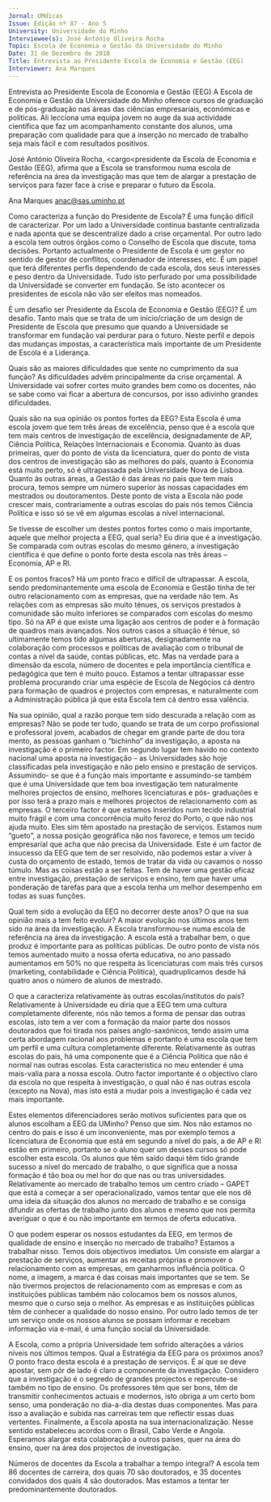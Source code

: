 ```yaml
---
Jornal: UMdicas
Issue: Edição nº 87 - Ano 5
University: Universidade do Minho
Interviewee(s): José António Oliveira Rocha
Topic: Escola de Economia e Gestão da Universidade do Minho
Date: 31 de Dezembro de 2010
Title: Entrevista ao Presidente Escola de Economia e Gestão (EEG)
Interviewer: Ana Marques
---
```


Entrevista ao Presidente Escola de Economia e Gestão (EEG)
A Escola de Economia e Gestão da Universidade do Minho oferece cursos de graduação e de pós-graduação nas áreas das ciências
empresariais, económicas e políticas. Ali lecciona uma equipa
jovem no auge da sua actividade científica que faz um acompanhamento
constante dos alunos, uma preparação com qualidade para que a inserção
no mercado de trabalho seja mais fácil e com resultados positivos.

José António Oliveira Rocha, <cargo<presidente da Escola de Economia e Gestão
(EEG), afirma que a Escola se transformou numa escola de referência na
área da investigação mas que tem de alargar a prestação de serviços para
fazer face à crise e preparar o futuro da Escola.

Ana Marques
anac@sas.uminho.pt

Como caracteriza a função do
Presidente de Escola?
É uma função difícil de
caracterizar. Por um lado a
Universidade continua bastante
centralizada e nada aponta que se
descentralize dado a crise
orçamental. Por outro lado a escola
tem outros órgãos como o
Conselho de Escola que discute,
toma decisões. Portanto
actualmente o Presidente de
Escola é um gestor no sentido de
gestor de conflitos, coordenador de
interesses, etc. É um papel que terá
diferentes perfis dependendo de
cada escola, dos seus interesses e
peso dentro da Universidade. Tudo
isto perfurado por uma
possibilidade da Universidade se
converter em fundação. Se isto
acontecer os presidentes de escola
não vão ser eleitos mas nomeados.

É um desafio ser Presidente da
Escola de Economia e Gestão
(EEG)?
É um desafio. Tanto mais que se
trata de um início/criação de um
design de Presidente de Escola que
presumo que quando a
Universidade se transformar em
fundação vai perdurar para o
futuro. Neste perfil e depois das
mudanças impostas, a
característica mais importante de
um Presidente de Escola é a
Liderança.

Quais são as maiores dificuldades
que sente no cumprimento da sua
função?
As dificuldades advêm
principalmente da crise
orçamental. A Universidade vai
sofrer cortes muito grandes bem
como os docentes, não se sabe
como vai ficar a abertura de
concursos, por isso adivinho
grandes dificuldades.

Quais são na sua opinião os
pontos fortes da EEG?
Esta Escola é uma escola jovem
que tem três áreas de excelência,
penso que é a escola que tem mais
centros de investigação de
excelência, designadamente de AP,
Ciência Política, Relações
Internacionais e Economia. Quanto
às duas primeiras, quer do ponto de
vista da licenciatura, quer do ponto
de vista dos centros de
investigação são as melhores do
país, quanto à Economia está
muito perto, só é ultrapassada pela
Universidade Nova de Lisboa.
Quanto às outras áreas, a Gestão é
das áreas no pais que tem mais
procura, temos sempre um número
superior às nossas capacidades
em mestrados ou doutoramentos.
Deste ponto de vista a Escola não
pode crescer mais, contrariamente
a outras escolas do país nós temos
Ciência Política e isso só se vê em
algumas escolas a nível
internacional.

Se tivesse de escolher um destes
pontos fortes como o mais
importante, aquele que melhor
projecta a EEG, qual seria?
Eu diria que é a investigação. Se
comparada com outras escolas do
mesmo género, a investigação
científica é que define o ponto forte
desta escola nas três áreas –
Economia, AP e RI.

E os pontos fracos?
Há um ponto fraco e difícil de
ultrapassar. A escola, sendo
predominantemente uma escola
de Economia e Gestão tinha de ter
outro relacionamento com as
empresas, que na verdade não tem.
As relações com as empresas são
muito ténues, os serviços
prestados à comunidade são muito
inferiores se comparados com
escolas do mesmo tipo. Só na AP é
que existe uma ligação aos centros
de poder e à formação de quadros
mais avançados. Nos outros casos
a situação é ténue, só ultimamente
temos tido algumas aberturas,
designadamente na colaboração
com processos e politicas de
avaliação com o tribunal de contas
a nível da saúde, contas públicas,
etc. Mas na verdade para a
dimensão da escola, número de
docentes e pela importância
científica e pedagógica que tem é
muito pouco. Estamos a tentar
ultrapassar esse problema
procurando criar uma espécie de
Escola de Negócios cá dentro para
formação de quadros e projectos
com empresas, e naturalmente
com a Administração pública já que
esta Escola tem cá dentro essa
valência.

Na sua opinião, qual a razão
porque tem sido descurada a
relação com as empresas?
Não se pode ter tudo, quando se
trata de um corpo profissional e
professoral jovem, acabados de
chegar em grande parte de
dou tora mento, as pessoas
ganham o “bichinho” da
investigação, a aposta na
investigação é o primeiro factor. Em
segundo lugar tem havido no
contexto nacional uma aposta na
investigação – as Universidades
são hoje classificadas pela
investigação e não pelo ensino e
prestação de serviços. Assumindo-
se que é a função mais importante
e assumindo-se também que é
uma Universidade que tem boa
investigação tem naturalmente
melhores projectos de ensino,
melhores licenciaturas e pós-
graduações e por isso terá a prazo
mais e melhores projectos de
relacionamento com as empresas.
O terceiro factor é que estamos
inseridos num tecido industrial
muito frágil e com uma
concorrência muito feroz do Porto,
o que não nos ajuda muito. Eles sim
têm apostado na prestação de
serviços. Estamos num “gueto”, a
nossa posição geográfica não nos
favorece, e temos um tecido
empresarial que acha que não
precisa da Universidade. Este é um
factor de insucesso da EEG que tem
de ser resolvido, não podemos
estar a viver à custa do orçamento
de estado, temos de tratar da vida
ou cavamos o nosso túmulo. Mas
as coisas estão a ser feitas. Tem de
haver uma gestão eficaz entre
investigação, prestação de
serviços e ensino, tem que haver
uma ponderação de tarefas para
que a escola tenha um melhor
desempenho em todas as suas
funções.

Qual tem sido a evolução da EEG
no decorrer deste anos? O que na
sua opinião mais a tem feito
evoluir?
A maior evolução nos últimos anos
tem sido na área da investigação. A
Escola transformou-se numa
escola de referência na área da
investigação. A escola está a
trabalhar bem, o que produz é
importante para as políticas
públicas. De outro ponto de vista
nós temos aumentado muito a
nossa oferta educativa, no ano
passado aumentamos em 50% no
que respeita às licenciaturas com
mais três cursos (marketing,
contabilidade e Ciência Politica),
quadruplicamos desde há quatro
anos o número de alunos de
mestrado.

O que a caracteriza relativamente
às outras escolas/institutos do
país?
Relativamente à Universidade eu
diria que a EEG tem uma cultura
completamente diferente, nós não
temos a forma de pensar das
outras escolas, isto tem a ver com a
formação da maior parte dos
nossos doutorados que foi tirada
nos países anglo-saxónicos, tendo
assim uma certa abordagem
racional aos problemas e portanto
é uma escola que tem um perfil e
uma cultura completamente
diferente. Relativamente às outras
escolas do pais, há uma
componente que é a Ciência
Politica que não é normal nas
outras escolas. Esta característica
no meu entender é uma mais-valia
para a nossa escola. Outro factor
importante é o objectivo claro da
escola no que respeita à
investigação, o qual não é nas
outras escola (excepto na Nova),
mas isto está a mudar pois a
investigação é cada vez mais
importante.

Estes elementos diferenciadores
serão motivos suficientes para
que os alunos escolham a EEG da
UMinho?
Penso que sim. Nos não estamos
no centro do pais e isso é um
inconveniente, mas por exemplo
temos a licenciatura de Economia
que está em segundo a nível do
país, a de AP e RI estão em primeiro,
portanto se o aluno quer um
desses cursos só pode escolher
esta escola. Os alunos que têm
saído daqui têm tido grande
sucesso a nível do mercado de
trabalho, o que significa que a
nossa formação é tão boa ou
mel hor do que nas ou tras
universidades. Relativamente ao
mercado de trabalho temos um
centro criado – GAPET que está a
começar a ser operacionalizado,
vamos tentar que ele nos dê uma
ideia da situação dos alunos no
mercado de trabalho e se consiga
difundir as ofertas de trabalho
junto dos alunos e mesmo que nos
permita averiguar o que é ou não
importante em termos de oferta
educativa.

O que podem esperar os nossos
estudantes da EEG, em termos de
qualidade de ensino e inserção no
mercado de trabalho?
Estamos a trabalhar nisso. Temos
dois objectivos imediatos. Um
consiste em alargar a prestação de
serviços, aumentar as receitas
próprias e promover o
relacionamento com as empresas,
em ganharmos influência política.
O nome, a imagem, a marca é das
coisas mais importantes que se
tem. Se não tivermos projectos de
relacionamento com as empresas
e com as instituições públicas
também não colocamos bem os
nossos alunos, mesmo que o curso
seja o melhor. As empresas e as
instituições públicas têm de
conhecer a qualidade do nosso
ensino. Por outro lado temos de ter
um serviço onde os nossos alunos
se possam informar e recebam
informação via e-mail, é uma
função social da Universidade.

A Escola, como a própria
Universidade tem sofrido
alterações a vários níveis nos
últimos tempos. Qual a Estratégia
da EEG para os próximos anos?
O ponto fraco desta escola é a
prestação de serviços. É aí que se
deve apostar, sem pôr de lado é
claro a componente da
investigação. Considero que a
investigação é o segredo de
grandes projectos e repercute-se
também no tipo de ensino. Os
professores têm que ser bons, têm
de transmitir conhecimentos
actuais e modernos, isto obriga a
um certo bom senso, uma
ponderação no dia-a-dia destas
duas componentes. Mas para isso
a avaliação e subida nas carreiras
tem que reflectir essas duas
vertentes. Finalmente, a Escola
aposta na sua internacionalização.
Nesse sentido estabeleceu
acordos com o Brasil, Cabo Verde e
Angola. Esperamos alargar esta
colaboração a outros países, quer
na área do ensino, quer na área dos
projectos de investigação.

Números de docentes da Escola a
trabalhar a tempo integral?
A escola tem 86 docentes de
carreira, dos quais 70 são
doutorados, e 35 docentes
convidados dos quais 4 são
doutorados. Mas estamos a tentar
ter predominantemente
doutorados.